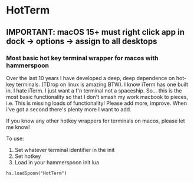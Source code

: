 # HotTerm
## IMPORTANT: macOS 15+ must right click app in dock -> options -> assign to all desktops

### Most basic hot key terminal wrapper for macos with hammerspoon

Over the last 10 years I have developed a deep, deep dependence on hot-key terminals. (TDrop on linux is amazing BTW). I know iTerm has one built in. I hate iTerm. I just want a f'n terminal not a spaceship. So... this is the most basic functionality so that I don't smash my work macbook to pieces, i.e. This is missing loads of functionality! Please add more, improve. When i've got a second there's plenty more I want to add.

If you know any other hotkey wrappers for terminals on macos, please let me know!

To use:
1. Set whatever terminal identifier in the init
2. Set hotkey
3. Load in your hammerspoon init.lua

```shell
hs.loadSpoon("HotTerm")
```
